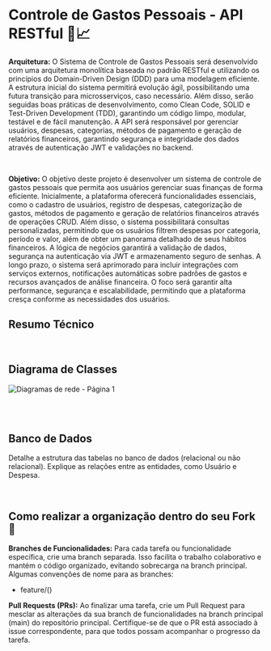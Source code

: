 # Controle de Gastos Pessoais - API RESTful 📌📈

**Arquitetura:** O Sistema de Controle de Gastos Pessoais será desenvolvido com uma arquitetura monolítica baseada no padrão RESTful e utilizando os princípios do Domain-Driven Design (DDD) para uma modelagem eficiente. 
A estrutura inicial do sistema permitirá evolução ágil, possibilitando uma futura transição para microsserviços, caso necessário. Além disso, serão seguidas boas práticas de desenvolvimento, como Clean Code, SOLID e Test-Driven Development (TDD), garantindo um código limpo, modular, testável e de fácil manutenção.
A API será responsável por gerenciar usuários, despesas, categorias, métodos de pagamento e geração de relatórios financeiros, garantindo segurança e integridade dos dados através de autenticação JWT e validações no backend.

<br>

**Objetivo:** O objetivo deste projeto é desenvolver um sistema de controle de gastos pessoais que permita aos usuários gerenciar suas finanças de forma eficiente. Inicialmente, a plataforma oferecerá funcionalidades essenciais, como o cadastro de usuários, registro de despesas, categorização de gastos, métodos de pagamento e geração de relatórios financeiros através de operações CRUD.
Além disso, o sistema possibilitará consultas personalizadas, permitindo que os usuários filtrem despesas por categoria, período e valor, além de obter um panorama detalhado de seus hábitos financeiros. A lógica de negócios garantirá a validação de dados, segurança na autenticação via JWT e armazenamento seguro de senhas.
A longo prazo, o sistema será aprimorado para incluir integrações com serviços externos, notificações automáticas sobre padrões de gastos e recursos avançados de análise financeira. O foco será garantir alta performance, segurança e escalabilidade, permitindo que a plataforma cresça conforme as necessidades dos usuários.

## Resumo Técnico

<br>

## Diagrama de Classes

 
![Diagramas de rede - Página 1](https://github.com/user-attachments/assets/0789d462-40c2-492b-8fcc-d463d0361d10)

<br>
<br>

## Banco de Dados

Detalhe a estrutura das tabelas no banco de dados (relacional ou não relacional). Explique as relações entre as entidades, como Usuário e Despesa.


<br>

## Como realizar a organização dentro do seu Fork 📂

**Branches de Funcionalidades:** Para cada tarefa ou funcionalidade específica, crie uma branch separada. Isso facilita o trabalho
colaborativo e mantém o código organizado, evitando sobrecarga na branch principal. Algumas convenções de nome para as branches:

- feature/()

**Pull Requests (PRs):** Ao finalizar uma tarefa, crie um Pull Request para mesclar as alterações da sua branch de funcionalidades
na branch principal (main) do repositório principal. Certifique-se de que o PR está associado à issue correspondente, para que todos possam acompanhar o progresso da tarefa.
